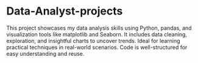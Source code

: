 # Data-Analyst-projects
This project showcases my data analysis skills using Python, pandas, and visualization tools like matplotlib and Seaborn. It includes data cleaning, exploration, and insightful charts to uncover trends. Ideal for learning practical techniques in real-world scenarios. Code is well-structured for easy understanding and reuse.
